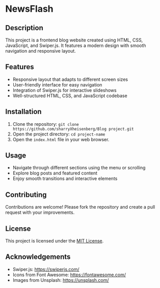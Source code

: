 # NewsFlash

## Description
This project is a frontend blog website created using HTML, CSS, JavaScript, and Swiper.js. It features a modern design with smooth navigation and responsive layout.

## Features
- Responsive layout that adapts to different screen sizes
- User-friendly interface for easy navigation
- Integration of Swiper.js for interactive slideshows
- Well-structured HTML, CSS, and JavaScript codebase

## Installation
1. Clone the repository: `git clone https://github.com/sharryXheisenberg/Blog project.git`
2. Open the project directory: `cd project-name`
3. Open the `index.html` file in your web browser.

## Usage
- Navigate through different sections using the menu or scrolling
- Explore blog posts and featured content
- Enjoy smooth transitions and interactive elements

## Contributing
Contributions are welcome! Please fork the repository and create a pull request with your improvements.

## License
This project is licensed under the [MIT License](LICENSE).

## Acknowledgements
- Swiper.js: https://swiperjs.com/
- Icons from Font Awesome: https://fontawesome.com/
- Images from Unsplash: https://unsplash.com/

